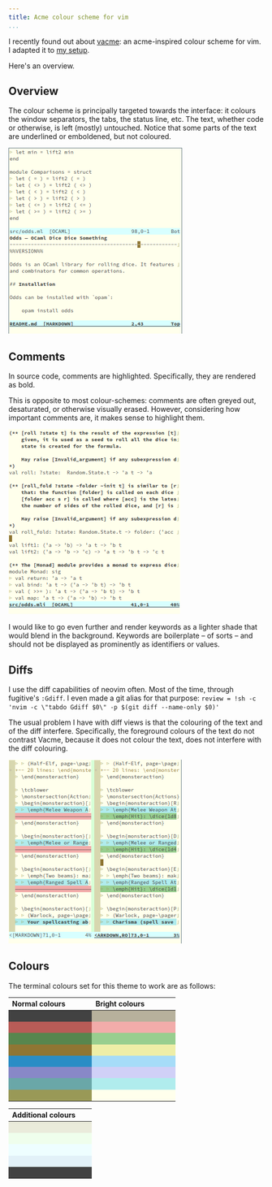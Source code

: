 ```yaml
---
title: Acme colour scheme for vim
...
```


I recently found out about [vacme](https://github.com/olivertaylor/vacme): an acme-inspired colour scheme for vim.
I adapted it to [my setup](https://github.com/raphael-proust/rcs).

Here's an overview.

## Overview

The colour scheme is principally targeted towards the interface: it colours the window separators, the tabs, the status line, etc.
The text, whether code or otherwise, is left (mostly) untouched.
Notice that some parts of the text are underlined or emboldened, but not coloured.

![](/assets/vacme-0-overview.png)


## Comments

In source code, comments are highlighted.
Specifically, they are rendered as bold.

This is opposite to most colour-schemes: comments are often greyed out, desaturated, or otherwise visually erased.
However, considering how important comments are, it makes sense to highlight them.

![](/assets/vacme-1-comments.png)

I would like to go even further and render keywords as a lighter shade that would blend in the background.
Keywords are boilerplate – of sorts – and should not be displayed as prominently as identifiers or values.


## Diffs

I use the diff capabilities of neovim often.
Most of the time, through fugitive's `:Gdiff`.
I even made a git alias for that purpose: `review = !sh -c 'nvim -c \"tabdo Gdiff $0\" -p $(git diff --name-only $0)'`

The usual problem I have with diff views is that the colouring of the text and of the diff interfere.
Specifically, the foreground colours of the text do not contrast 
Vacme, because it does not colour the text, does not interfere with the diff colouring.

![](/assets/vacme-2-diff.png)


## Colours

The terminal colours set for this theme to work are as follows:

<table>
<thead>
<tr class="header">
<th style="text-align: left;">Normal colours</th>
<th style="text-align: left;">Bright colours</th>
</tr>
</thead>
<tbody>
<tr>
<td style="background-color: #424242">                                        </td>
<td style="background-color: #b7b19c">                                        </td>
</tr>
<tr>
<td style="background-color: #b85c57">                                        </td>
<td style="background-color: #f2acaa">                                        </td>
</tr>
<tr>
<td style="background-color: #57864e">                                        </td>
<td style="background-color: #98ce8f">                                        </td>
</tr>
<tr>
<td style="background-color: #8f7634">                                        </td>
<td style="background-color: #eeeea7">                                        </td>
</tr>
<tr>
<td style="background-color: #2a8dc5">                                        </td>
<td style="background-color: #a6dcf8">                                        </td>
</tr>
<tr>
<td style="background-color: #8888c7">                                        </td>
<td style="background-color: #d0d0f7">                                        </td>
</tr>
<tr>
<td style="background-color: #6aa7a8">                                        </td>
<td style="background-color: #b0eced">                                        </td>
</tr>
<tr>
<td style="background-color: #999957">                                        </td>
<td style="background-color: #ffffec">                                        </td>
</tr>
</tbody>
</table>

<table>
<thead>
<tr class="header">
<th style="text-align: left;">Additional colours</th>
</tr>
</thead>
<tbody>
<tr>
<td style="background-color: #eaebdb">                                        </td>
</tr>
<tr>
<td style="background-color: #effeec">                                        </td>
</tr>
<tr>
<td style="background-color: #eefeff">                                        </td>
</tr>
<tr>
<td style="background-color: #e2f1f8">                                        </td>
</tr>
<tr>
<td style="background-color: #424242">                                        </td>
</tr>
</tbody>
</table>
